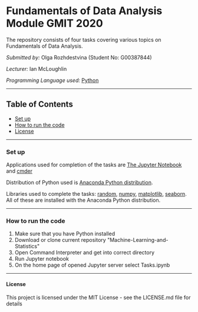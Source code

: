 # Fundamentals of Data Analysis Module GMIT 2020

The repository consists of four tasks covering various topics on Fundamentals of Data Analysis.

*Submitted by:* Olga Rozhdestvina (Student No: G00387844) 

*Lecturer:* Ian McLoughlin

*Programming Language used:* [Python](https://www.python.org/)

----

## Table of Contents
* [Set up](#set_up)
* [How to run the code](#how_to_run_the_code)
* [License](#licence)

----

### Set up <a name="set_up"></a>

Applications used for completion of the tasks are [The Jupyter Notebook](https://jupyter.org/) and [cmder](http://cmder.net/)

Distribution of Python used is [Anaconda Python distribution](https://www.anaconda.com/). 

Libraries used to complete the tasks: [random](https://docs.python.org/3/library/random.html), [numpy](https://numpy.org/), [matplotlib](https://matplotlib.org/), [seaborn](http://seaborn.pydata.org/). All of these are installed with the Anaconda Python distribution.

----

###  How to run the code <a name="how_to_run_the_code"></a>

1. Make sure that you have Python installed
2. Download or clone current repository "Machine-Learning-and-Statistics"
3. Open Command Interpreter and get into correct directory
4. Run Jupyter notebook
5. On the home page of opened Jupyter server select Tasks.ipynb

----

#### License <a name="licence"></a>

This project is licensed under the MIT License - see the LICENSE.md file for details
